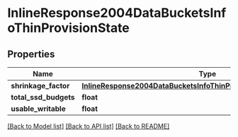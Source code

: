 # InlineResponse2004DataBucketsInfoThinProvisionState

## Properties
Name | Type | Description | Notes
------------ | ------------- | ------------- | -------------
**shrinkage_factor** | [**InlineResponse2004DataBucketsInfoThinProvisionStateShrinkageFactor**](InlineResponse2004DataBucketsInfoThinProvisionStateShrinkageFactor.md) |  | [optional] 
**total_ssd_budgets** | **float** |  | [optional] 
**usable_writable** | **float** |  | [optional] 

[[Back to Model list]](../README.md#documentation-for-models) [[Back to API list]](../README.md#documentation-for-api-endpoints) [[Back to README]](../README.md)

